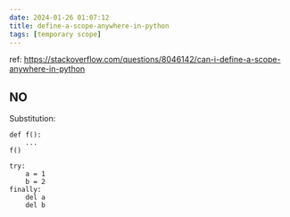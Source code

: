 ```yaml
---
date: 2024-01-26 01:07:12
title: define-a-scope-anywhere-in-python
tags: [temporary scope]
---
```


ref: https://stackoverflow.com/questions/8046142/can-i-define-a-scope-anywhere-in-python

## NO

Substitution:

```
def f():
    ...
f()
```

```
try:
    a = 1
    b = 2
finally:
    del a
    del b
```

